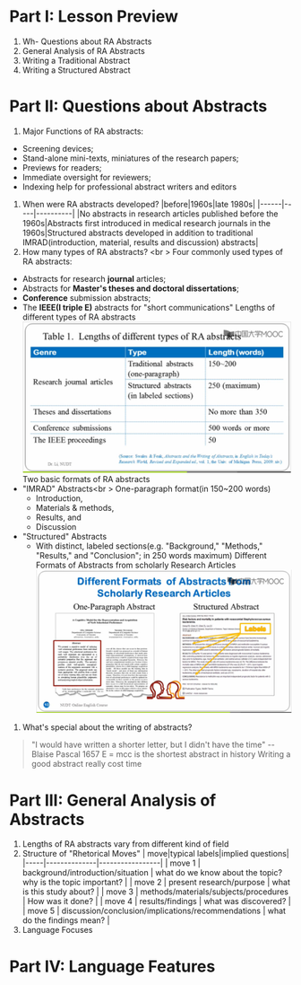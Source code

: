 # Part I: Lesson Preview
1. Wh- Questions about RA Abstracts
1. General Analysis of RA Abstracts
1. Writing a Traditional Abstract
1. Writing a Structured Abstract

# Part II: Questions about Abstracts
1. Major Functions of RA abstracts:
  * Screening devices;
  * Stand-alone mini-texts, miniatures of the research papers;
  * Previews for readers;
  * Immediate oversight for reviewers;
  * Indexing help for professional abstract writers and editors
1. When were RA abstracts developed?
  |before|1960s|late 1980s|
  |------|-----|----------|
  |No abstracts in research articles published before the 1960s|Abstracts first introduced in medical research journals in the 1960s|Structured abstracts developed in addition to traditional IMRAD(introduction, material, results and discussion) abstracts|
1. How many types of RA abstracts? <br \> Four commonly used types of RA abstracts:
  * Abstracts for research **journal** articles;
  * Abstracts for **Master's theses and doctoral dissertations**;
  * **Conference** submission abstracts;
  * The **IEEE(I triple E)** abstracts for "short communications"
  Lengths of different types of RA abstracts
  ![Alt text](./pic/25table1.png)
  Two basic formats of RA abstracts
  * "IMRAD" Abstracts<br \> One-paragraph format(in 150~200 words)
    - Introduction,
    - Materials & methods,
    - Results, and
    - Discussion
  * "Structured" Abstracts
    - With distinct, labeled sections(e.g. "Background," "Methods," "Results," and "Conclusion"; in 250 words maximum)
  Different Formats of Abstracts from scholarly Research Articles
  ![Alt text](./pic/25example1.png)
1. What's special about the writing of abstracts?
  > "I would have written a shorter letter, but I didn't have the time" -- Blaise Pascal 1657
  > E = mcc is the shortest abstract in history
  Writing a good abstract really cost time

# Part III: General Analysis of Abstracts
1. Lengths of RA abstracts
  vary from different kind of field
1. Structure of "Rhetorical Moves"
  | move|typical labels|implied questions|
  |-----|--------------|-----------------|
  | move 1 | background/introduction/situation | what do we know about the topic? why is the topic important? |
  | move 2 | present research/purpose | what is this study about? |
  | move 3 | methods/materials/subjects/procedures | How was it done? |
  | move 4 | results/findings | what was discovered? |
  | move 5 | discussion/conclusion/implications/recommendations | what do the findings mean? |
1. Language Focuses

# Part IV: Language Features

